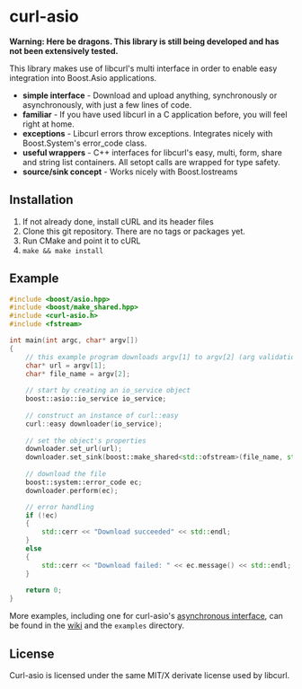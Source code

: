 curl-asio
=========

**Warning: Here be dragons. This library is still being developed and has not been extensively tested.**

This library makes use of libcurl's multi interface in order to enable easy integration into Boost.Asio applications.

* **simple interface** - Download and upload anything, synchronously or asynchronously, with just a few lines of code.
* **familiar** - If you have used libcurl in a C application before, you will feel right at home.
* **exceptions** - Libcurl errors throw exceptions. Integrates nicely with Boost.System's error_code class.
* **useful wrappers** - C++ interfaces for libcurl's easy, multi, form, share and string list containers. All setopt calls are wrapped for type safety.
* **source/sink concept** - Works nicely with Boost.Iostreams

Installation
------------
1. If not already done, install cURL and its header files
2. Clone this git repository. There are no tags or packages yet.
3. Run CMake and point it to cURL
4. `make && make install`

Example
-------

```c++
#include <boost/asio.hpp>
#include <boost/make_shared.hpp>
#include <curl-asio.h>
#include <fstream>

int main(int argc, char* argv[])
{
	// this example program downloads argv[1] to argv[2] (arg validation omitted for readability)
	char* url = argv[1];
	char* file_name = argv[2];
	
	// start by creating an io_service object
	boost::asio::io_service io_service;
	
	// construct an instance of curl::easy
	curl::easy downloader(io_service);
	
	// set the object's properties
	downloader.set_url(url);
	downloader.set_sink(boost::make_shared<std::ofstream>(file_name, std::ios::binary));
	
	// download the file
	boost::system::error_code ec;
	downloader.perform(ec);

	// error handling
	if (!ec)
	{
		std::cerr << "Download succeeded" << std::endl;
	}
	else
	{
		std::cerr << "Download failed: " << ec.message() << std::endl;
	}
	
	return 0;
}
```

More examples, including one for curl-asio's [asynchronous interface](https://github.com/mologie/curl-asio/wiki/Asynchronous-interface), can be found in the [wiki](https://github.com/mologie/curl-asio/wiki) and the `examples` directory.

License
-------
Curl-asio is licensed under the same MIT/X derivate license used by libcurl.
